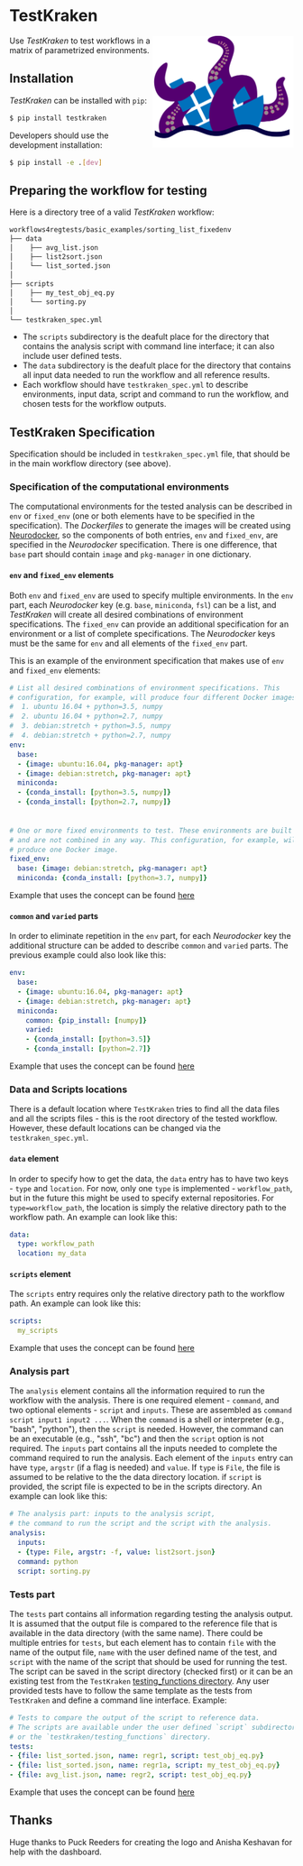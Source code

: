 # TestKraken  

<img style="float: right;" src="testkraken/dashboard_template/images/TestKraken_final.png" width="250">

Use _TestKraken_ to test workflows in a matrix of parametrized environments.

## Installation

_TestKraken_ can be installed with `pip`:

```bash
$ pip install testkraken
```

Developers should use the development installation:

```bash
$ pip install -e .[dev]
```

## Preparing the workflow for testing

Here is a directory tree of a valid _TestKraken_ workflow:

```
workflows4regtests/basic_examples/sorting_list_fixedenv
├── data
│    ├── avg_list.json	
│    ├── list2sort.json
│    └── list_sorted.json
│        
├── scripts
│    ├── my_test_obj_eq.py	
│    └── sorting.py
│        
└── testkraken_spec.yml

```

* The `scripts` subdirectory is the deafult place for the directory that contains the analysis script with command line interface; it can also include user defined tests.
* The `data` subdirectory is the deafult place for the directory that contains all input data needed to run the workflow and all reference results.
* Each workflow should have `testkraken_spec.yml` to describe environments, input data, script and command to run the workflow, and chosen tests for the workflow outputs.

## TestKraken Specification

Specification should be included in `testkraken_spec.yml` file, that should be in the main workflow directory (see above).

### Specification of the computational environments
The computational environments for the tested analysis can be described in `env` or `fixed_env` (one or both elements have to be specified in the specification). The _Dockerfiles_ to generate the images will be created using [Neurodocker](https://github.com/ReproNim/neurodocker), so the components of both entries, `env` and `fixed_env`, are specified in the _Neurodocker_ specification. There is one difference, that `base` part should contain `image` and `pkg-manager` in one dictionary.

#### `env` and `fixed_env` elements
Both `env` and `fixed_env` are used to specify multiple environments. In the `env` part, each _Neurodocker_ key (e.g. `base`, `miniconda`, `fsl`) can be a list, and _TestKraken_ will create all desired combinations of environment specifications. The `fixed_env` can provide an additional specification for an environment or a list of complete specifications. The _Neurodocker_ keys must be the same for `env` and all elements of the `fixed_env` part.

This is an example of the environment specification that makes use of `env` and `fixed_env` elements:

```yaml
# List all desired combinations of environment specifications. This
# configuration, for example, will produce four different Docker images:
#  1. ubuntu 16.04 + python=3.5, numpy
#  2. ubuntu 16.04 + python=2.7, numpy
#  3. debian:stretch + python=3.5, numpy
#  4. debian:stretch + python=2.7, numpy
env:
  base:
  - {image: ubuntu:16.04, pkg-manager: apt}
  - {image: debian:stretch, pkg-manager: apt}
  miniconda:
  - {conda_install: [python=3.5, numpy]}
  - {conda_install: [python=2.7, numpy]}


# One or more fixed environments to test. These environments are built as defined
# and are not combined in any way. This configuration, for example, will
# produce one Docker image.
fixed_env:
  base: {image: debian:stretch, pkg-manager: apt}
  miniconda: {conda_install: [python=3.7, numpy]}
```
Example that uses the concept can be found [here](https://github.com/ReproNim/testkraken/blob/master/workflows4regtests/basic_examples/sorting_list_fixedenv/testkraken_spec.yml)

#### `common` and `varied` parts
In order to eliminate repetition in the `env` part, for each _Neurodocker_ key the additional structure can be added to describe `common` and `varied` parts. The previous example could also look like this:
```yaml
env:
  base:
  - {image: ubuntu:16.04, pkg-manager: apt}
  - {image: debian:stretch, pkg-manager: apt}
  miniconda:
    common: {pip_install: [numpy]}
    varied:
    - {conda_install: [python=3.5]}
    - {conda_install: [python=2.7]}
```
Example that uses the concept can be found [here](https://github.com/ReproNim/testkraken/blob/master/workflows4regtests/basic_examples/sorting_array_pip_comvarenv/testkraken_spec.yml)

### Data and Scripts locations

There is a default location where `TestKraken` tries to find all the data files and all the scripts files - this is the root directory of the tested workflow. However, these default locations can be changed via the `testkraken_spec.yml`.

#### `data` element
In order to specify how to get the data, the `data` entry has to have two keys - `type` and `location`. For now, only one `type` is implemented - `workflow_path`, but in the future this might be used to specify external repositories. For `type=workflow_path`, the location is simply the relative directory path to the workflow path. An example can look like this:

```yaml
data:
  type: workflow_path
  location: my_data
```

#### `scripts` element
The `scripts` entry requires only the relative directory path to the workflow path. An example can look like this:

```yaml
scripts:
  my_scripts
```
Example that uses the concept can be found [here](https://github.com/ReproNim/testkraken/blob/master/workflows4regtests/basic_examples/pseudo_random_numbers/testkraken_spec.yml)

### Analysis part
The `analysis` element contains all the information required to run the workflow with the analysis. There is one required element - `command`, and two optional elements - `script` and `inputs`. These are assembled as `command script input1 input2 ...`. When the `command` is a shell or interpreter (e.g., "bash", "python"), then the `script` is needed. However, the command can be an executable (e.g., "ssh", "bc") and then the `script` option is not required. The `inputs` part contains all the inputs needed to complete the command required to run the analysis. Each element of the `inputs` entry can have `type`, `argstr` (if a flag is needed) and `value`. If `type` is `File`, the file is assumed to be relative to the the data directory location. if `script` is provided, the script file is expected to be in the scripts directory. An example can look like this:

```yaml
# The analysis part: inputs to the analysis script,
# the command to run the script and the script with the analysis.
analysis:
  inputs:
  - {type: File, argstr: -f, value: list2sort.json}
  command: python
  script: sorting.py
```

### Tests part
The `tests` part contains all information regarding testing the analysis output. It is assumed that the output file is compared to the reference file that is available in the data directory (with the same name). There could be multiple entries for `tests`, but each element has to contain `file` with the name of the output file, `name` with the user defined name of the test, and `script` with the name of the script that should be used for running the test. The script can be saved in the script directory (checked first) or it can be an existing test from the `TestKraken` [testing_functions directory](https://github.com/ReproNim/testkraken/tree/master/testkraken/testing_functions). Any user provided tests have to follow the same template as the tests from `TestKraken` and define a command line interface.
Example:

```yaml
# Tests to compare the output of the script to reference data.
# The scripts are available under the user defined `script` subdirectory
# or the `testkraken/testing_functions` directory.
tests:
- {file: list_sorted.json, name: regr1, script: test_obj_eq.py}
- {file: list_sorted.json, name: regr1a, script: my_test_obj_eq.py}
- {file: avg_list.json, name: regr2, script: test_obj_eq.py}
```
Example that uses the concept can be found [here](https://github.com/ReproNim/testkraken/blob/master/workflows4regtests/basic_examples/sorting_list_fixedenv/testkraken_spec.yml)


## Thanks
Huge thanks to Puck Reeders for creating the logo and Anisha Keshavan for help with the dashboard.
